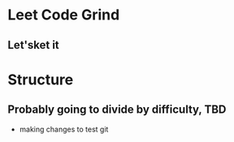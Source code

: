 # Leet Code Grind
## Let'sket it

# Structure
## Probably going to divide by difficulty, TBD

- making changes to test git
